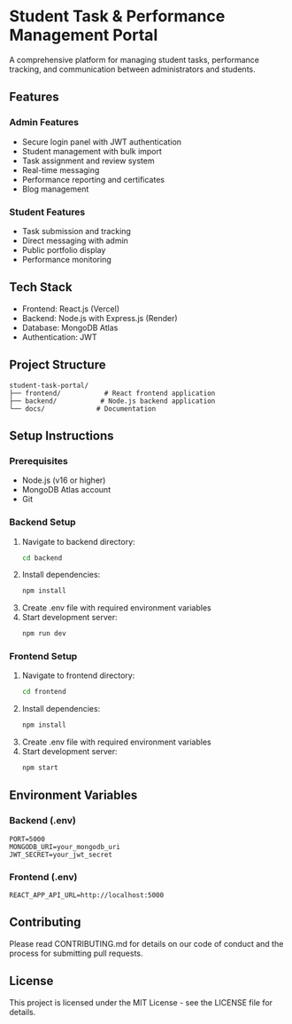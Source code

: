 # Student Task & Performance Management Portal

A comprehensive platform for managing student tasks, performance tracking, and communication between administrators and students.

## Features

### Admin Features
- Secure login panel with JWT authentication
- Student management with bulk import
- Task assignment and review system
- Real-time messaging
- Performance reporting and certificates
- Blog management

### Student Features
- Task submission and tracking
- Direct messaging with admin
- Public portfolio display
- Performance monitoring

## Tech Stack
- Frontend: React.js (Vercel)
- Backend: Node.js with Express.js (Render)
- Database: MongoDB Atlas
- Authentication: JWT

## Project Structure
```
student-task-portal/
├── frontend/           # React frontend application
├── backend/           # Node.js backend application
└── docs/             # Documentation
```

## Setup Instructions

### Prerequisites
- Node.js (v16 or higher)
- MongoDB Atlas account
- Git

### Backend Setup
1. Navigate to backend directory:
   ```bash
   cd backend
   ```
2. Install dependencies:
   ```bash
   npm install
   ```
3. Create .env file with required environment variables
4. Start development server:
   ```bash
   npm run dev
   ```

### Frontend Setup
1. Navigate to frontend directory:
   ```bash
   cd frontend
   ```
2. Install dependencies:
   ```bash
   npm install
   ```
3. Create .env file with required environment variables
4. Start development server:
   ```bash
   npm start
   ```

## Environment Variables

### Backend (.env)
```
PORT=5000
MONGODB_URI=your_mongodb_uri
JWT_SECRET=your_jwt_secret
```

### Frontend (.env)
```
REACT_APP_API_URL=http://localhost:5000
```

## Contributing
Please read CONTRIBUTING.md for details on our code of conduct and the process for submitting pull requests.

## License
This project is licensed under the MIT License - see the LICENSE file for details. 